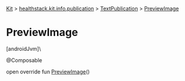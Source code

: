 
[Kit](../../../kit.html) > [healthstack.kit.info.publication](../index.html) > [TextPublication](index.html) > [PreviewImage](-preview-image.html)



# PreviewImage



[androidJvm]\




@Composable



open override fun [PreviewImage](-preview-image.html)()




